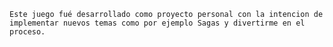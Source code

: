 `Este juego fué desarrollado como proyecto personal con la intencion de implementar nuevos temas como por ejemplo Sagas y divertirme en el proceso.`
